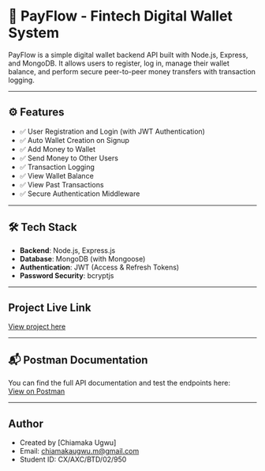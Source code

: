 # 💸 PayFlow - Fintech Digital Wallet System

PayFlow is a simple digital wallet backend API built with Node.js, Express, and MongoDB. It allows users to register, log in, manage their wallet balance, and perform secure peer-to-peer money transfers with transaction logging.


---

## ⚙️ Features

- ✅ User Registration and Login (with JWT Authentication)
- ✅ Auto Wallet Creation on Signup
- ✅ Add Money to Wallet
- ✅ Send Money to Other Users
- ✅ Transaction Logging
- ✅ View Wallet Balance
- ✅ View Past Transactions
- ✅ Secure Authentication Middleware

---

## 🛠️ Tech Stack

- **Backend**: Node.js, Express.js
- **Database**: MongoDB (with Mongoose)
- **Authentication**: JWT (Access & Refresh Tokens)
- **Password Security**: bcryptjs

---

## Project Live Link
[View project here](https://careerex-project-payflow.onrender.com)

---

## 📬 Postman Documentation

You can find the full API documentation and test the endpoints here:  
[View on Postman](https://documenter.getpostman.com/view/41853757/2sB2x3msVr)

---

## Author
- Created by [Chiamaka Ugwu]
- Email: chiamakaugwu.m@gmail.com
- Student ID: CX/AXC/BTD/02/950
